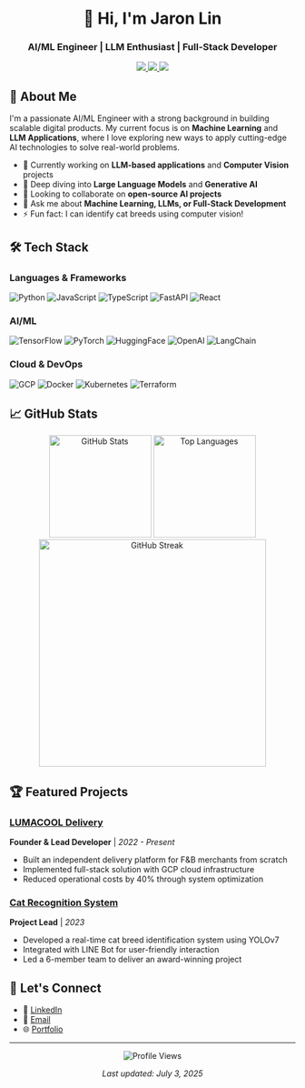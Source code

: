 <h1 align="center">👋 Hi, I'm Jaron Lin</h1>
<h3 align="center">AI/ML Engineer | LLM Enthusiast | Full-Stack Developer</h3>

<div align="center">
  <a href="https://www.linkedin.com/in/jason-lin-896055125/">
    <img src="https://img.shields.io/badge/LinkedIn-Connect-blue?style=for-the-badge&logo=linkedin">
  </a>
  <a href="mailto:sheep52031@gmail.com">
    <img src="https://img.shields.io/badge/Email-Contact%20Me-red?style=for-the-badge&logo=gmail">
  </a>
  <a href="https://sheep52031.github.io/en/portfolio">
    <img src="https://img.shields.io/badge/Portfolio-View%20My%20Work-6e5494?style=for-the-badge">
  </a>
</div>

## 🚀 About Me

I'm a passionate AI/ML Engineer with a strong background in building scalable digital products. My current focus is on **Machine Learning** and **LLM Applications**, where I love exploring new ways to apply cutting-edge AI technologies to solve real-world problems.

- 🔭 Currently working on **LLM-based applications** and **Computer Vision** projects
- 🌱 Deep diving into **Large Language Models** and **Generative AI**
- 👯 Looking to collaborate on **open-source AI projects**
- 💬 Ask me about **Machine Learning, LLMs, or Full-Stack Development**
- ⚡ Fun fact: I can identify cat breeds using computer vision!

## 🛠️ Tech Stack

### Languages & Frameworks
![Python](https://img.shields.io/badge/Python-3776AB?style=flat&logo=python&logoColor=white)
![JavaScript](https://img.shields.io/badge/JavaScript-F7DF1E?style=flat&logo=javascript&logoColor=black)
![TypeScript](https://img.shields.io/badge/TypeScript-3178C6?style=flat&logo=typescript&logoColor=white)
![FastAPI](https://img.shields.io/badge/FastAPI-009688?style=flat&logo=fastapi&logoColor=white)
![React](https://img.shields.io/badge/React-61DAFB?style=flat&logo=react&logoColor=black)

### AI/ML
![TensorFlow](https://img.shields.io/badge/TensorFlow-FF6F00?style=flat&logo=tensorflow&logoColor=white)
![PyTorch](https://img.shields.io/badge/PyTorch-EE4C2C?style=flat&logo=pytorch&logoColor=white)
![HuggingFace](https://img.shields.io/badge/HuggingFace-FFD43B?style=flat&logo=huggingface&logoColor=black)
![OpenAI](https://img.shields.io/badge/OpenAI-412991?style=flat&logo=openai&logoColor=white)
![LangChain](https://img.shields.io/badge/LangChain-FF6B6B?style=flat)

### Cloud & DevOps
![GCP](https://img.shields.io/badge/Google_Cloud-4285F4?style=flat&logo=google-cloud&logoColor=white)
![Docker](https://img.shields.io/badge/Docker-2496ED?style=flat&logo=docker&logoColor=white)
![Kubernetes](https://img.shields.io/badge/Kubernetes-326CE5?style=flat&logo=kubernetes&logoColor=white)
![Terraform](https://img.shields.io/badge/Terraform-7B42BC?style=flat&logo=terraform&logoColor=white)

## 📈 GitHub Stats

<div align="center">
  <img height="180em" src="https://github-readme-stats.vercel.app/api?username=sheep52031&show_icons=true&theme=radical&include_all_commits=true&count_private=true" alt="GitHub Stats" />
  <img height="180em" src="https://github-readme-stats.vercel.app/api/top-langs/?username=sheep52031&layout=compact&langs_count=8&theme=radical" alt="Top Languages" />
  <img src="https://github-readme-streak-stats.herokuapp.com/?user=sheep52031&theme=radical" alt="GitHub Streak" width="400" />
</div>


## 🏆 Featured Projects

### [LUMACOOL Delivery](https://www.lumacool.com/)
**Founder & Lead Developer** | *2022 - Present*
- Built an independent delivery platform for F&B merchants from scratch
- Implemented full-stack solution with GCP cloud infrastructure
- Reduced operational costs by 40% through system optimization

### [Cat Recognition System](https://www.youtube.com/watch?v=Eq3Okb1ZOJg)
**Project Lead** | *2023*
- Developed a real-time cat breed identification system using YOLOv7
- Integrated with LINE Bot for user-friendly interaction
- Led a 6-member team to deliver an award-winning project

## 🤝 Let's Connect
- 💼 [LinkedIn](https://www.linkedin.com/in/jason-lin-896055125/)
- 📧 [Email](mailto:sheep52031@gmail.com)
- 🌐 [Portfolio](https://sheep52031.github.io/en/portfolio)

---

<p align="center">
  <img src="https://komarev.com/ghpvc/?username=sheep52031&style=flat-square&color=blue" alt="Profile Views"/>
</p>

<p align="center">
  <em>Last updated: July 3, 2025</em>
</p>
